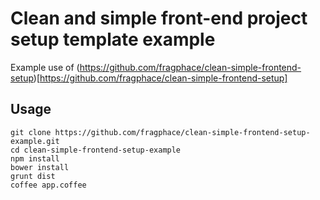 Clean and simple front-end project setup template example
===========================

Example use of 
(https://github.com/fragphace/clean-simple-frontend-setup)[https://github.com/fragphace/clean-simple-frontend-setup]

## Usage

```
git clone https://github.com/fragphace/clean-simple-frontend-setup-example.git
cd clean-simple-frontend-setup-example
npm install
bower install
grunt dist
coffee app.coffee
```